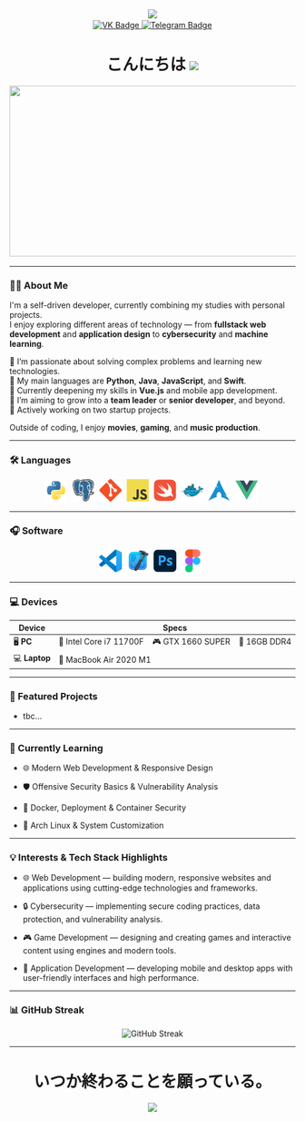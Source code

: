 <div id="header" align="center">
  <img src="https://i.pinimg.com/originals/05/24/e5/0524e549a4c26b0baa20d102cb2e1aa4.gif" width="239">
  
  <div id="badges">
    <a href="https://vk.com/anthony_winchester">
      <img src="https://img.shields.io/badge/VKontakte-gray?logo=vk&logoColor=white&style=for-the-badge" alt="VK Badge"/>
    </a>
    <a href="https://telegram.me/anthony_winchester">
      <img src="https://img.shields.io/badge/Telegram-grey?logo=telegram&logoColor=white&style=for-the-badge" alt="Telegram Badge"/>
    </a>
  </div>

  <h1>こんにちは <img src="https://media.giphy.com/media/hvRJCLFzcasrR4ia7z/giphy.gif" width="30px"/></h1>
</div>

<div align="center">
  <img src="https://i.pinimg.com/originals/e2/76/c3/e276c3e600c1f4ac9da417d7a2beaf65.gif" width="600" height="300"/>
</div>

---

### 👨‍💻 About Me

I'm a self-driven developer, currently combining my studies with personal projects.  
I enjoy exploring different areas of technology — from **fullstack web development** and **application design** to **cybersecurity** and **machine learning**.  

🔹 I’m passionate about solving complex problems and learning new technologies.  
🔹 My main languages are **Python**, **Java**, **JavaScript**, and **Swift**.  
🔹 Currently deepening my skills in **Vue.js** and mobile app development.  
🔹 I’m aiming to grow into a **team leader** or **senior developer**, and beyond.  
🔹 Actively working on two startup projects.  

Outside of coding, I enjoy **movies**, **gaming**, and **music production**.


---

### 🛠️ Languages

<div align="center">
  <img src="https://github.com/devicons/devicon/blob/master/icons/python/python-original.svg" title="Python" width="40" height="40"/>&nbsp;
  <img src="https://github.com/devicons/devicon/blob/master/icons/postgresql/postgresql-original.svg" title="PostgreSQL" width="40" height="40"/>&nbsp;
  <img src="https://github.com/devicons/devicon/blob/master/icons/git/git-original.svg" title="Git" width="40" height="40"/>&nbsp;
  <img src="https://github.com/devicons/devicon/blob/master/icons/javascript/javascript-original.svg" title="JavaScript" width="40" height="40"/>&nbsp;
  <img src="https://github.com/devicons/devicon/blob/master/icons/swift/swift-original.svg" title="Swift" width="40" height="40"/>&nbsp;
  <img src="https://github.com/devicons/devicon/blob/master/icons/docker/docker-original.svg" title="Docker" width="40" height="40"/>&nbsp;
  <img src="https://github.com/devicons/devicon/blob/master/icons/archlinux/archlinux-original.svg" title="Arch Linux" width="40" height="40"/>&nbsp;
  <img src = "https://github.com/devicons/devicon/blob/master/icons/vuejs/vuejs-original.svg" title = "Vue.js" width = "40" height = "40"/>&nbsp;
</div>

---

### 🎧 Software

<div align = "center">
  <img src = "https://github.com/devicons/devicon/blob/master/icons/vscode/vscode-original.svg" title = "VSCode" width = "40" height = "40"/>&nbsp;
  <img src = "https://github.com/devicons/devicon/blob/master/icons/xcode/xcode-original.svg" title = "XCode" width = "40" height = "40"/>&nbsp;
  <img src = "https://github.com/devicons/devicon/blob/master/icons/photoshop/photoshop-original.svg" title = "Photoshop" width = "40" height = "40"/>&nbsp;
  <img src = "https://github.com/devicons/devicon/blob/master/icons/figma/figma-original.svg" title = "Figma" width = "40" height = "40"/>&nbsp;
</div>

---

### 💻 Devices

<div align="center">

| Device      | Specs                                                      |
|-------------|------------------------------------------------------------|
| 🖥️ **PC**    | 🧠 Intel Core i7 11700F &nbsp;&nbsp; 🎮 GTX 1660 SUPER &nbsp;&nbsp; 💾 16GB DDR4 |
| 💻 **Laptop** | 🍎 MacBook Air 2020 M1                                     |

</div>


---

### 📌 Featured Projects

- tbc...

---

### 📖 Currently Learning

- 🌐 Modern Web Development & Responsive Design

- 🛡️ Offensive Security Basics & Vulnerability Analysis

- 🐳 Docker, Deployment & Container Security

- 🐧 Arch Linux & System Customization

---

### 💡 Interests & Tech Stack Highlights

- 🌐 Web Development — building modern, responsive websites and applications using cutting-edge technologies and frameworks.

- 🔒 Cybersecurity — implementing secure coding practices, data protection, and vulnerability analysis.

- 🎮 Game Development — designing and creating games and interactive content using engines and modern tools.

- 📱 Application Development — developing mobile and desktop apps with user-friendly interfaces and high performance.

---

### 📊 GitHub Streak

<div align="center">
  <img src="https://github-readme-streak-stats.herokuapp.com/?user=FelixWinchester&theme=tokyonight" alt="GitHub Streak"/>
</div>

---

<div align="center">
  <h1>いつか終わることを願っている。</h1>  
  <img src="https://i.pinimg.com/originals/1b/83/3c/1b833c993c0f583e0b2bc3de2231fa24.gif" width="500">
</div>
